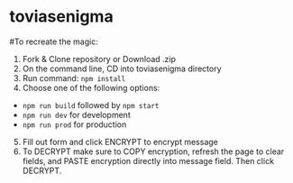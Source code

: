 # toviasenigma

#To recreate the magic:
1. Fork & Clone repository or Download .zip
2. On the command line, CD into toviasenigma directory
3. Run command: `npm install`
4. Choose one of the following options:
  - `npm run build` followed by `npm start`
  - `npm run dev` for development
  - `npm run prod` for production
5. Fill out form and click ENCRYPT to encrypt message
6. To DECRYPT make sure to COPY encryption, refresh the page to clear fields, and PASTE encryption directly into message field. Then click DECRYPT.
 
